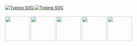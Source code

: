 

<a href="https://git.io/typing-svg">
  <img src="https://readme-typing-svg.demolab.com?font=Fira+Code&weight=50&size=25&pause=1000&color=%23fbc5d8&center=true&width=1000&lines=Bem-vindo!" alt="Typing SVG">
</a>


 

 





<a href="https://git.io/typing-svg">
  <img src="https://readme-typing-svg.demolab.com?font=Fira+Code&weight=50&size=25&pause=1000&color=%23fbc5d8&center=true&width=1000&lines=-------------------------------------------------------------------------------------------------" alt="Typing SVG">
</a>



####



<div align="left">
  <img src="https://user-images.githubusercontent.com/74038190/218265814-3084a4ba-809c-4135-afc0-8685d0f634b3.gif" width="80" />
  <img src="https://user-images.githubusercontent.com/74038190/216655818-2e7b9a31-49bf-4744-85a8-db8a2577c45c.gif" width="80" />
  <img src="https://user-images.githubusercontent.com/74038190/216649417-9acc58df-9186-4132-ad43-819a57babb67.gif" width="80" />
  <img src="https://user-images.githubusercontent.com/74038190/214644152-52f47eb3-5e31-4f47-8758-05c9468d5596.gif" width="80" />
  <img src="https://user-images.githubusercontent.com/74038190/216654112-f34391b7-72e0-4053-8849-30dcaeaa1aaa.gif" width="80" />
</div>












